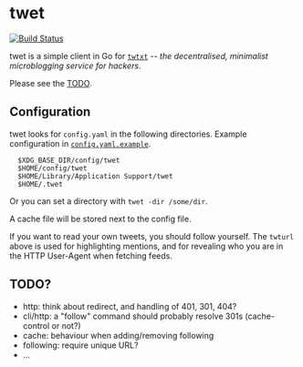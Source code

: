 
# twet
[![Build Status](https://travis-ci.org/quite/twet.svg?branch=master)](https://travis-ci.org/quite/twet)

twet is a simple client in Go for
[`twtxt`](https://github.com/buckket/twtxt) -- *the decentralised, minimalist
microblogging service for hackers*.

Please see the [TODO](README.md#todo).

## Configuration

twet looks for `config.yaml` in the following directories. Example
configuration in [`config.yaml.example`](config.yaml.example).

```
  $XDG_BASE_DIR/config/twet
  $HOME/config/twet
  $HOME/Library/Application Support/twet
  $HOME/.twet
```

Or you can set a directory with `twet -dir /some/dir`.

A cache file will be stored next to the config file.

If you want to read your own tweets, you should follow yourself. The `twturl`
above is used for highlighting mentions, and for revealing who you are in the
HTTP User-Agent when fetching feeds.

## TODO?

* http: think about redirect, and handling of 401, 301, 404?
* cli/http: a "follow" command should probably resolve 301s (cache-control or not?)
* cache: behaviour when adding/removing following
* following: require unique URL?
* ...
